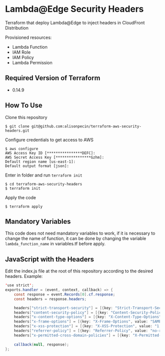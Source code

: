 # Lambda@Edge Security Headers 
Terraform that deploy Lambda@Edge to inject headers in CloudFront Distribution

Provisioned resources:
* Lambda Function
* IAM Role
* IAM Policy
* Lambda Permission

## Required Version of Terraform
* 0.14.9

## How To Use 
Clone this repository
```shell
$ git clone git@github.com:alisonpecin/terraform-aws-security-headers.git
```

Configure credentials to get access to AWS
```shell
$ aws configure
AWS Access Key ID [****************DEFC]: 
AWS Secret Access Key [****************Gzhm]: 
Default region name [us-east-1]: 
Default output format [json]: 
``` 

Enter in folder and run ```terraform init```
```shell
$ cd terraform-aws-security-headers
$ terraform init
```

Apply the code
```shell
$ terraform apply 
```

## Mandatory Variables
This code does not need mandatory variables to work, if it is necessary to change the name of function, it can be done by changing the variable ```lambda_function_name``` in variables.tf before apply.

## JavaScript with the Headers
Edit the index.js file at the root of this repository according to the desired headers. Example:
```java
'use strict';
exports.handler = (event, context, callback) => {
	const response = event.Records[0].cf.response;
	const headers = response.headers;

	headers["strict-transport-security"] = [{key: "Strict-Transport-Security", value: "max-age=31536000; includeSubdomains; preload"}]; 
	headers["content-security-policy"] = [{key: "Content-Security-Policy", value: 'upgrade-insecure-requests'}]; 
	headers["x-content-type-options"] = [{key: "X-Content-Type-Options", value: "nosniff"}]; 
	headers["x-frame-options"] = [{key: "X-Frame-Options", value: "SAMEORIGIN"}]; 
	headers["x-xss-protection"] = [{key: "X-XSS-Protection", value: "1; mode=block"}]; 
	headers["referrer-policy"] = [{key: "Referrer-Policy", value: "no-referrer-when-downgrade"}];
	headers["x-permitted-cross-domain-policies"] = [{key: "X-Permitted-Cross-Domain-Policies", value: "none"}];
    
	callback(null, response);
};
```

